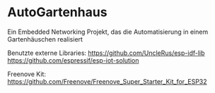 # AutoGartenhaus
Ein Embedded Networking Projekt, das die Automatisierung in einem Gartenhäuschen realisiert

Benutzte externe Libraries: https://github.com/UncleRus/esp-idf-lib <br>
                            https://github.com/espressif/esp-iot-solution

Freenove Kit: https://github.com/Freenove/Freenove_Super_Starter_Kit_for_ESP32
